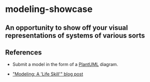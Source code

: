 # modeling-showcase
## An opportunity to show off your visual representations of systems of various sorts


## References
* Submit a model in the form of a [PlantUML](https://plantuml.com) diagram.

* ["Modeling:  A 'Life Skill'" blog post](https://zoebraiterman.com/2021/03/01/modeling-a-life-skill/)


